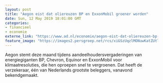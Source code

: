 ```yaml
---
layout: post
title: "Aegon eist dat oliereuzen BP en ExxonMobil groener worden"
date: Sun, 12 May 2019 18:01:00 GMT
categories: 
- financieel 
- economie 
externe_link: "https://www.ad.nl/economie/aegon-eist-dat-oliereuzen-bp-en-exxonmobil-groener-worden~a86a8ac8/"
feature_image: "https://images2.persgroep.net/rcs/xiGSzUqzlMONuwKatZUtlIJAcp4/diocontent/146375378/_fitwidth/400/?appId=21791a8992982cd8da851550a453bd7f&quality=0.7"
---
```


Aegon stemt deze maand tijdens aandeelhoudersvergaderingen van energiegiganten BP, Chevron, Equinor en ExxonMobil voor klimaatresoluties, die hen oproepen snel te vergroenen. Dat heeft de verzekeraar, één van Nederlands grootste beleggers, vanavond bekendgemaakt.

